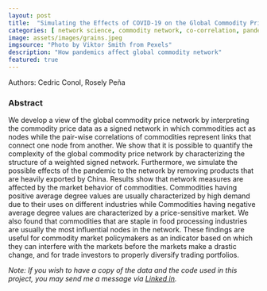 ```yaml
---
layout: post
title:  "Simulating the Effects of COVID-19 on the Global Commodity Price Network"
categories: [ network science, commodity network, co-correlation, pandemic ]
image: assets/images/grains.jpeg
imgsource: "Photo by Viktor Smith from Pexels"
description: "How pandemics affect global commodity network"
featured: true
---
```


Authors: Cedric Conol, Rosely Peña


### Abstract

We develop a view of the global commodity price network by interpreting the commodity price data as a signed network in which commodities act as nodes while the pair-wise correlations of commodities represent links that connect one node from another. We show that it is possible to quantify the complexity of the global commodity price network by characterizing the structure of a weighted signed network. Furthermore, we simulate the possible effects of the pandemic to the network by removing products that are heavily exported by China. Results show that network measures are affected by the market behavior of commodities. Commodities having positive average degree values are usually characterized by high demand due to their uses on different industries while Commodities having negative average degree values are characterized by a price-sensitive market. We also found that commodities that are staple in food processing industries are usually the most influential nodes in the network. These findings are useful for commodity market policymakers as an indicator based on which they can interfere with the markets before the markets make a drastic change, and for trade investors to properly diversify trading portfolios.


*Note: If you wish to have a copy of the data and the code used in this project, you may send me a message via [Linked in](https://www.linkedin.com/in/conolcedric).*